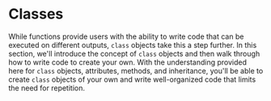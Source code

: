 # Classes

While functions provide users with the ability to write code that can be executed on different outputs, `class` objects take this a step further. In this section, we'll introduce the concept of `class` objects and then walk through how to write code to create your own. With the understanding provided here for `class` objects, attributes, methods, and inheritance, you'll be able to create `class` objects of your own and write well-organized code that limits the need for repetition.
